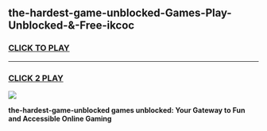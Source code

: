 
## the-hardest-game-unblocked-Games-Play-Unblocked-&-Free-ikcoc
<h3>
<a href="https://premium76.site?title=the-hardest-game-unblocked&ref=24A">CLICK TO PLAY</a></h3>
<hr>

<h3>
<a href="https://premium76.site?title=the-hardest-game-unblocked&ref=24A">CLICK 2 PLAY</a>
  
</h3>

<a href="https://premium76.site?title=the-hardest-game-unblocked&ref=24A"><img src="https://clearcache.store/games.png"></a>


**the-hardest-game-unblocked games unblocked: Your Gateway to Fun and Accessible Online Gaming**
